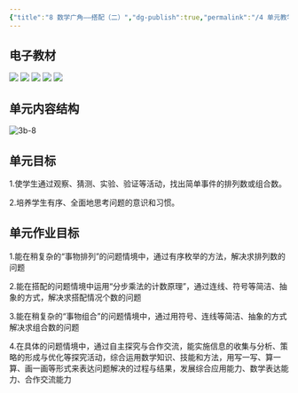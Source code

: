 ```yaml
---
{"title":"8 数学广角——搭配（二）","dg-publish":true,"permalink":"/4 单元教学/3B 三下/8 数学广角 —— 搭配（二）/","dgPassFrontmatter":true,"noteIcon":""}
---
```



## 电子教材

<p class="grid-4">
	<img loading="lazy" decoding="async" src="https://book.pep.com.cn/1221001302141/files/mobile/100.jpg">
	<img loading="lazy" decoding="async" src="https://book.pep.com.cn/1221001302141/files/mobile/101.jpg">
	<img loading="lazy" decoding="async" src="https://book.pep.com.cn/1221001302141/files/mobile/102.jpg">
	<img loading="lazy" decoding="async" src="https://book.pep.com.cn/1221001302141/files/mobile/103.jpg">
	<img loading="lazy" decoding="async" src="https://book.pep.com.cn/1221001302141/files/mobile/104.jpg">
</p>
	

## 单元内容结构

![3b-8](https://r2.edui123.com/2023/05/3b-8.png)

## 单元目标

1.使学生通过观察、猜测、实验、验证等活动，找出简单事件的排列数或组合数。

2.培养学生有序、全面地思考问题的意识和习惯。

## 单元作业目标

1.能在稍复杂的“事物排列”的问题情境中，通过有序枚举的方法，解决求排列数的问题

2.能在搭配的问题情境中运用“分步乘法的计数原理”，通过连线、符号等简洁、抽象的方式，解决求搭配情况个数的问题

3.能在稍复杂的“事物组合”的问题情境中，通过用符号、连线等简洁、抽象的方式解决求组合数的问题

4.在具体的问题情境中，通过自主探究与合作交流，能实施信息的收集与分析、策略的形成与优化等探究活动，综合运用数学知识、技能和方法，用写一写、算一算、画一画等形式来表达问题解决的过程与结果，发展综合应用能力、数学表达能力、合作交流能力


